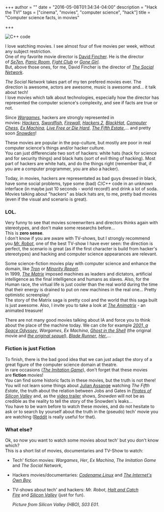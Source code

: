 +++
author = ""
date = "2016-05-08T01:34:34-04:00"
description = "Hack the TV!"
tags = ["cinema", "movies", "computer science", "hack"]
title = "Computer science facts, in movies"

+++

![C++ code](/computer_science_facts_in_movies.png)

I love watching movies.
I see almost four of five movies per week, without any subject restriction.  
One of my favorite movie director is [David Fincher](https://en.wikipedia.org/wiki/David_Fincher).
He is the director of [_Se7en_](http://www.imdb.com/title/tt0114369/), [_Panic Room_](http://www.imdb.com/title/tt0258000/?ref_=nv_sr_1), [_Fight Club_](http://www.imdb.com/title/tt0137523/?ref_=fn_al_tt_1) or [_Gone Girl_](http://www.imdb.com/title/tt2267998/?ref_=fn_al_tt_1).  
But, above those ones, for me, David Fincher is the director of [_The Social Network_](http://www.imdb.com/title/tt1285016/?ref_=nv_sr_1).

*The Social Network* takes part of my ten prefered movies ever.
The direction is awesome, actors are awesome, music is awesome and... it talk about tech!  
I love movies which talk about technologies, especially how the director has represented the computer science's complexity, and see if facts are true or not.

Since [_Wargames_](http://www.imdb.com/title/tt0086567/?ref_=nv_sr_1), hackers are strongly represented in movies: [_Hackers_](http://www.imdb.com/title/tt0113243/?ref_=nv_sr_1), [_Swordfish_](http://www.imdb.com/title/tt0244244/?ref_=nv_sr_1), [_Firewall_](http://www.imdb.com/title/tt0408345/?ref_=nv_sr_1), [_Hackers 2_](http://www.imdb.com/title/tt0159784/?ref_=fn_al_tt_1), [_BlackHat_](http://www.imdb.com/title/tt2717822/?ref_=nv_sr_1), [_Computer Chess_](http://www.imdb.com/title/tt2007360/?ref_=fn_al_tt_1), [_Ex Machina_](http://www.imdb.com/title/tt0470752/?ref_=nv_sr_1), [_Live Free or Die Hard_](http://www.imdb.com/title/tt0337978/?ref_=nv_sr_2), [_The Fifth Estate_](http://www.imdb.com/title/tt1837703/?ref_=nv_sr_1),... and pretty soon [_Snowden_](http://www.imdb.com/title/tt3774114/?ref_=nv_sr_1)!

These movies are popular in the pop-culture, but mostly are poor in real computer science's things and/or hacker culture.  
You can just differenciate two sort of hackers: white hats (hack for science and for security things) and black hats (sort of evil thing of hacking).
Most part of hackers are white hats, and do the things right (remember that, if you are a computer programmer, you are also a hacker).  

Today, in movies, hackers are representated as bad guys dressed in black, have some social problems, type some (bad) _C_/_C++_ code in an unknown interface (in maybe just 10 seconds - world record!) and drink a lot of soda.
Movies talking about "hackers" as black hats are, to me, pretty bad movies (even if the visual and scenario is great).

### **LOL**.

Very funny to see that movies screenwriters and directors thinks again with stereotypes, and don't make some researchs before...  
This is **zero sense**.  
I don't know if you are aware with TV-shows, but I strongly recommend you [_Mr. Robot_](http://www.imdb.com/title/tt4158110/?ref_=nv_sr_1), one of the best TV-show I have ever seen: the direction is perfect, the scenario is great (as if the first character is build from hacker's stereotypes) and hacking and computer science appearances are relevant.

Some science-fiction movies play with computer science and enhance the domain, like [_Tron_](http://www.imdb.com/title/tt0084827/) or [_Minority Report_](http://www.imdb.com/title/tt0181689/?ref_=nv_sr_1).  
In 1999, [_The Matrix_](http://www.imdb.com/title/tt0133093/?ref_=nv_sr_1) imposed machines as leaders and dictators, artificial intelligence as the final intelligence and humans as slaves. Also, for the Human race, the virtual life is just cooler than the real world during the time that their energy is drained to put on new machines in the real one... Pretty optimistic screenplay!  
The story of the Matrix saga is pretty cool and the world that this saga built is just awesome.
Also, I invite you to take a look at [_The Animatrix_](http://www.imdb.com/title/tt0328832/?ref_=nv_sr_1) - an animated treasure!

There are not many good movies talking about IA and force you to think about the place of the machine today. We can cite for example [_2001, a Space Odyssey_](http://www.imdb.com/title/tt0062622/?ref_=nv_sr_1), _Wargames_, _Ex Machina_, [_Ghost in the Shell_](http://www.imdb.com/title/tt0113568/?ref_=fn_al_tt_2) (the original movie and [_the original sequel_](http://www.imdb.com/title/tt0347246/?ref_=fn_al_tt_5)), [_Blade Runner_](http://www.imdb.com/title/tt0083658/?ref_=nv_sr_1), [_Her_](http://www.imdb.com/title/tt1798709/?ref_=fn_al_tt_1),...

### Fiction is just Fiction

To finish, there is the bad good idea that we can just adapt the story of a great figure of the computer science domain at theatre.  
In rare occasions ([_The Imitation Game_](http://www.imdb.com/title/tt2084970/?ref_=fn_al_tt_1)), don't forget that these movies are **fiction** movies!  
You can find some historic facts in these movies, but the truth is not there!
You will not learn some things about [Julian Assange](https://en.wikipedia.org/wiki/Julian_Assange) watching _The Fifth Estate_, the truth about the relation between Jobs and Gates in [_Pirates of Silicon Valley_](http://www.imdb.com/title/tt0168122/?ref_=fn_al_tt_1) and, as the [video trailer](https://www.youtube.com/watch?v=9KyltHXrxVk) shows, *Snowden* will not be as credible as the reality to tell the story of the Snowden's leaks...  
You have to be warn before to watch these movies, and do not hesitate to ask or to search by yourself about the truth in the (pseudo) tech' movie you are watching ([Reddit](https://reddit.com) is really useful for that).

### What else?

Ok, so now you want to watch some movies about tech' but you don't know which?  
This is a short list of movies, documentaries and TV-Show to watch:

*   Tech' fiction movies: _Wargames_, _Her_, _Ex Machina_, *The Imitation Game* and _The Social Network_,
*   Hackers movies/documentaries: [_Codename Linux_](https://www.youtube.com/watch?v=XMm0HsmOTFI) and _[The Internet's Own Boy](https://www.youtube.com/watch?v=9vz06QO3UkQ),_
*   TV-shows about tech' and hackers: _Mr. Robot_, [_Halt and Catch Fire_](http://www.imdb.com/title/tt2543312/?ref_=nv_sr_1) and [_Silicon Valley_](http://www.imdb.com/title/tt2575988/?ref_=nv_sr_1) (just for fun).

	_Picture from Silicon Valley (HBO), S03 E01._
